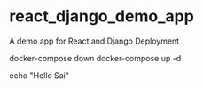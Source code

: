 # react_django_demo_app
A demo app for React and Django Deployment

docker-compose down
docker-compose up -d

echo "Hello Sai"

